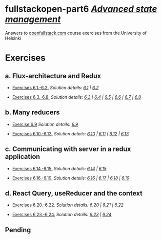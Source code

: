 # fullstackopen-part6 [_Advanced state management_](https://fullstackopen.com/en/part6)

Answers to [openfullstack.com](https://fullstackopen.com) course exercises from the University of Helsinki

# Exercises

## a. Flux-architecture and Redux

- [Exercises 6.1.-6.2.](https://fullstackopen.com/en/part6/flux_architecture_and_redux#exercises-6-1-6-2)
  _Solution details: [6.1](https://github.com/patchamama/fullstackopen-part6-Advanced-state-management/commit/dd48301376e7b7aa4bd3805cafcf3ccc426c1fbc) | [6.2](https://github.com/patchamama/fullstackopen-part6-Advanced-state-management/commit/7679c35cc63369f026181074e5f6fd4530fd5679)_

- [Exercises 6.3.-6.8.](https://fullstackopen.com/en/part6/flux_architecture_and_redux#exercises-6-3-6-8)
  _Solution details: [6.3](https://github.com/patchamama/fullstackopen-part6-Advanced-state-management/commit/c9836cf132227527bc4ad6bb71502a5434b68ac9) | [6.4](https://github.com/patchamama/fullstackopen-part6-Advanced-state-management/commit/c86a0af6d326ae4607b0c6a252b0086b27df0aa3) | [6.5](https://github.com/patchamama/fullstackopen-part6-Advanced-state-management/commit/3e7e62f92728f2c5ee7b7fb585f79dc3c05b5a66) | [6.6](https://github.com/patchamama/fullstackopen-part6-Advanced-state-management/commit/eb6f1c45530a0eb7db4ad6c0a406c2509c8fc607) | [6.7](https://github.com/patchamama/fullstackopen-part6-Advanced-state-management/commit/da75604230c0e5d36e0d1737654b55faabf4bbc4) | [6.8](https://github.com/patchamama/fullstackopen-part6-Advanced-state-management/commit/1a381b16e8aa1cd0e69ea84803b07529449451b8)_

## b. Many reducers

- [Exercise 6.9](https://fullstackopen.com/en/part6/many_reducers#exercise-6-9)
  _Solution details: [6.9](https://github.com/patchamama/fullstackopen-part6-Advanced-state-management/commit/0e6c33c933443954bc8195c7b74409030a9dec30)_

- [Exercises 6.10.-6.13.](https://fullstackopen.com/en/part6/many_reducers#exercises-6-10-6-13)
  _Solution details: [6.10](https://github.com/patchamama/fullstackopen-part6-Advanced-state-management/commit/c566a5a11273ec424d80e8bda0e1f87a68a0b6a8) | [6.11](https://github.com/patchamama/fullstackopen-part6-Advanced-state-management/commit/c566a5a11273ec424d80e8bda0e1f87a68a0b6a8) | [6.12](https://github.com/patchamama/fullstackopen-part6-Advanced-state-management/commit/b90decc1d85e046692ad4b3c75fe0efe4057ebc8) | [6.13](https://github.com/patchamama/fullstackopen-part6-Advanced-state-management/commit/dc7e1a9ff5d95a457ab251c5203ae1a2bc5ded1f)_

## c. Communicating with server in a redux application

- [Exercises 6.14.-6.15.](https://fullstackopen.com/en/part6/communicating_with_server_in_a_redux_application#exercises-6-14-6-15)
  _Solution details: [6.14]() | [6.15]()_

- [Exercises 6.16.-6.19.](https://fullstackopen.com/en/part6/communicating_with_server_in_a_redux_application#exercises-6-14-6-15)
  _Solution details: [6.16]() | [6.17]() | [6.18]() | [6.19]()_

## d. React Query, useReducer and the context

- [Exercises 6.20.-6.22.](https://fullstackopen.com/en/part6/react_query_use_reducer_and_the_context#exercises-6-20-6-22)
  _Solution details: [6.20]() | [6.21]() | [6.22]()_

- [Exercises 6.23.-6.24.](https://fullstackopen.com/en/part6/react_query_use_reducer_and_the_context#exercises-6-23-6-24)
  _Solution details: [6.23]() | [6.24]()_

## Pending
